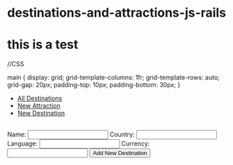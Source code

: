 # destinations-and-attractions-js-rails

# this is a test
//CSS

main {
    display: grid;
    grid-template-columns: 1fr;
    grid-template-rows: auto;
    grid-gap: 20px;
    padding-top: 10px;
    padding-bottom: 30px;
  }



<nav>
  <ul>
  <li><a href="#" onclick='getDestinations();return false;'>All Destinations</a></li>
  <li><a href="#" onclick='displayCreateAttractionForm();return false;'>New Attraction</a></li>
  <li><a href="#" onclick='displayCreateDestinationForm();return false;'>New Destination</a></li>
  </ul>
</nav>

<div id="dest-form">
          <br>
          <form onsubmit="createDestination();return false;">
              <label for="name">Name:</label>
              <input type="text" id="name">
              <label for="country">Country:</label>
              <input type="text" id="country">
              <label for="language">Language:</label>
              <input type="text" id="language">
              <label for="currency">Currency:</label>
              <input type="text" id="currency">
              <input type ="submit" value="Add New Destination">
              <br>
          </form>
        </div>